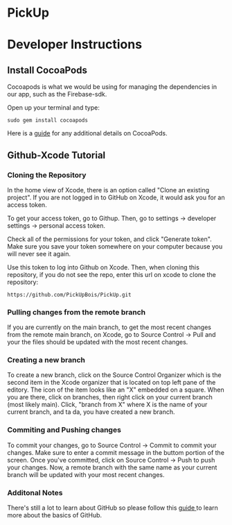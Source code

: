 # PickUp

# Developer Instructions

## Install CocoaPods

Cocoapods is what we would be using for managing the dependencies in our app, such as the Firebase-sdk.

Open up your terminal and type:

`
sudo gem install cocoapods
`

Here is a <a href=https://guides.cocoapods.org/using/getting-started>guide<a> for any additional details on CocoaPods.

## Github-Xcode Tutorial

### Cloning the Repository

In the home view of Xcode, there is an option called "Clone an existing project".
If you are not logged in to GitHub on Xcode, it would ask you for an access token.

To get your access token, go to Githup. Then, go to settings -> developer settings -> personal access token.

Check all of the permissions for your token, and click "Generate token". Make sure you save your token somewhere on
your computer because you will never see it again.

Use this token to log into Github on Xcode. Then, when cloning this repository, if you do not see the repo, enter this url on xcode to clone the repository:

`
https://github.com/PickUpBois/PickUp.git
`

### Pulling changes from the remote branch
If you are currently on the main branch, to get the most recent changes from the remote main branch, on Xcode, go to Source Control -> Pull and
your the files should be updated with the most recent changes.

### Creating a new branch

To create a new branch, click on the Source Control Organizer which is the second item in the Xcode organizer that is located on top left pane of the editory. 
The icon of the item looks like an "X" embedded on a square. When you are there, click on branches, then right click on your current branch (most likely main). Click,
"branch from X" where X is the name of your current branch, and ta da, you have created a new branch.

### Commiting and Pushing changes
To commit your changes, go to Source Control -> Commit to commit your changes. Make sure to enter a commit message in the buttom portion of the screen.
Once you've committed, click on Source Control -> Push to push your changes. Now, a remote branch with the same name as your current branch will be updated with your
most recent changes.

### Additonal Notes
There's still a lot to learn about GitHub so please follow this <a href="https://guides.github.com/"> guide </a> to learn more about the basics of GitHub.
